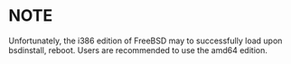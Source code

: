 # NOTE

Unfortunately, the i386 edition of FreeBSD may to successfully load upon bsdinstall, reboot. Users are recommended to use the amd64 edition.
